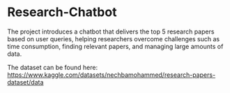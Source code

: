 # Research-Chatbot
The project introduces a chatbot that delivers the top 5 research papers based on user queries, helping researchers overcome challenges such as time consumption, finding relevant papers, and managing large amounts of data.

The dataset can be found here:
https://www.kaggle.com/datasets/nechbamohammed/research-papers-dataset/data
